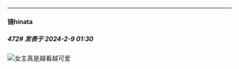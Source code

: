 
*****

####  镜hinata  
##### 472#       发表于 2024-2-9 01:30

<img src="https://static.saraba1st.com/image/smiley/face2017/072.png" referrerpolicy="no-referrer">女主真是越看越可爱

